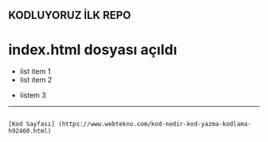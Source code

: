 ## KODLUYORUZ İLK REPO

# index.html dosyası açıldı

- list item 1
- list item 2
* listem 3
-----

```

[Kod Sayfası] (https://www.webtekno.com/kod-nedir-kod-yazma-kodlama-h92460.html)

```

